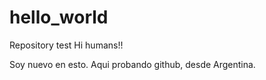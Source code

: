 # hello_world
Repository test
Hi humans!!

Soy nuevo en esto. Aqui probando github, desde Argentina.

